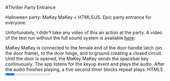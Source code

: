 #Thriller Party Entrance

Halloween party: MaKey MaKey + HTML5/JS. Epic party entrance for everyone.

Unfortunately, I didn't take any video of this an action at the party.  A video of the test run without the full sound system is available [here](http://www.youtube.com/watch?v=t4PBBS0RV14&hd=1 "Thriller Party Entrance"): 

MaKey MaKey is connected to the female end of the door handle latch (on the door frame), to the door hinge, and to ground creating a closed circuit.  Until the door is opened, the MaKey MaKey sends the spacebar key continuously.  The app listens for the keyup event and plays the audio.  After the audio finishes playing, a five second timer blocks repeat plays.  HTML5 <progress> element, Webkit Fullscreen API, and ASCII MJ for funzies.